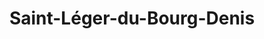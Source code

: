 ---
title: Saint-Léger-du-Bourg-Denis
url: /saint-leger-du-bourg-denis/
latitude: 49.434
longitude: 1.149
---